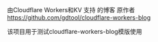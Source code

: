 由Cloudflare Workers和KV 支持 的博客 原作者 https://github.com/gdtool/cloudflare-workers-blog

该项目用于测试cloudflare-workers-blog模版使用
